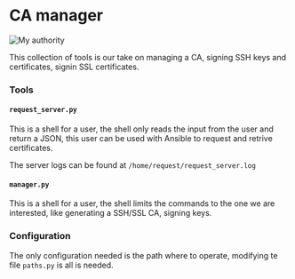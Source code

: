 CA manager
==========

![My authority]()

This collection of tools is our take on managing a CA, signing SSH keys and certificates, signin SSL certificates.

### Tools

#### `request_server.py`

This is a shell for a user, the shell only reads the input from the user and return a JSON, this user can be used with Ansible to request and retrive certificates.

The server logs can be found at `/home/request/request_server.log`

#### `manager.py`

This is a shell for a user, the shell limits the commands to the one we are interested, like generating a SSH/SSL CA, signing keys.

### Configuration

The only configuration needed is the path where to operate, modifying te file `paths.py` is all is needed.
